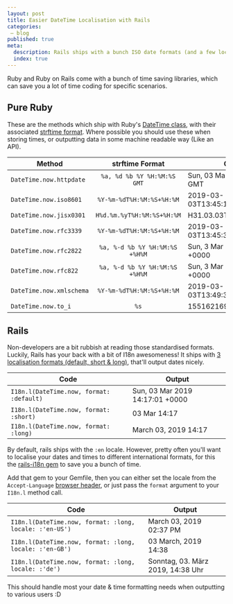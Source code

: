 ```yaml
---
layout: post
title: Easier DateTime Localisation with Rails 
categories:
 – blog
published: true
meta:
  description: Rails ships with a bunch ISO date formats (and a few localised ones), here is how to use them
  index: true
---
```


Ruby and Ruby on Rails come with a bunch of time saving libraries, which can save you a lot of time coding for specific scenarios.

## Pure Ruby

These are the methods which ship with Ruby's [DateTime class](https://ruby-doc.org/stdlib-2.6.1/libdoc/date/rdoc/DateTime.html), with their associated [strftime format](http://strftimer.com/). Where possible you should use these when storing times, or outputting data in some machine readable way (Like an API).

| Method   |      strftime  Format     |  Output |
|----------|:--------------------------:|--------|
| `DateTime.now.httpdate` | `%a, %d %b %Y %H:%M:%S GMT` | Sun, 03 Mar 2019 13:45:03 GMT |
| `DateTime.now.iso8601` |  `%Y-%m-%dT%H:%M:%S+%H:%M` | 2019-03-03T13:45:17+00:00 |
| `DateTime.now.jisx0301` |  `H%d.%m.%yT%H:%M:%S+%H:%M` | H31.03.03T13:45:26+00:00 |
| `DateTime.now.rfc3339` |  `%Y-%m-%dT%H:%M:%S+%H:%M` | 2019-03-03T13:45:37+00:00 |
| `DateTime.now.rfc2822` |  `%a, %-d %b %Y %H:%M:%S +%H%M` | Sun, 3 Mar 2019 13:45:48 +0000 |
| `DateTime.now.rfc822` |  `%a, %-d %b %Y %H:%M:%S +%H%M` | Sun, 3 Mar 2019 13:45:58 +0000 |
| `DateTime.now.xmlschema` |  `%Y-%m-%dT%H:%M:%S+%H:%M` | 2019-03-03T13:49:32+00:00 |
| `DateTime.now.to_i` |  `%s` | 1551621698 |

## Rails

Non-developers are a bit rubbish at reading those standardised formats. Luckily, Rails has your back with a bit of I18n awesomeness! It ships with [3 localisation formats (default, short & long)](https://github.com/rails/rails/blob/b2eb1d1c55a59fee1e6c4cba7030d8ceb524267c/activesupport/lib/active_support/locale/en.yml#L3), that'll output dates nicely.

| Code   |  Output |
|----------|--------|
| `I18n.l(DateTime.now, format: :default)` | Sun, 03 Mar 2019 14:17:01 +0000 |
| `I18n.l(DateTime.now, format: :short)` | 03 Mar 14:17 |
| `I18n.l(DateTime.now, format: :long)` | March 03, 2019 14:17 |

By default, rails ships with the `:en` locale. However, pretty often you'll want to localise your dates and times to different international formats, for this the [rails-i18n gem](https://github.com/svenfuchs/rails-i18n) to save you a bunch of time.

Add that gem to your Gemfile, then you can either set the locale from the `Accept-Language` [browser header](https://guides.rubyonrails.org/i18n.html#choosing-an-implied-locale), or just pass the `format` argument to your `I18n.l` method call.

| Code   |  Output |
|----------|--------|
| `I18n.l(DateTime.now, format: :long, locale: :'en-US')` | March 03, 2019 02:37 PM |
| `I18n.l(DateTime.now, format: :long, locale: :'en-GB')` | 03 March, 2019 14:38 |
| `I18n.l(DateTime.now, format: :long, locale: :'de')` | Sonntag, 03. März 2019, 14:38 Uhr |

This should handle most your date & time formatting needs when outputting to various users :D
